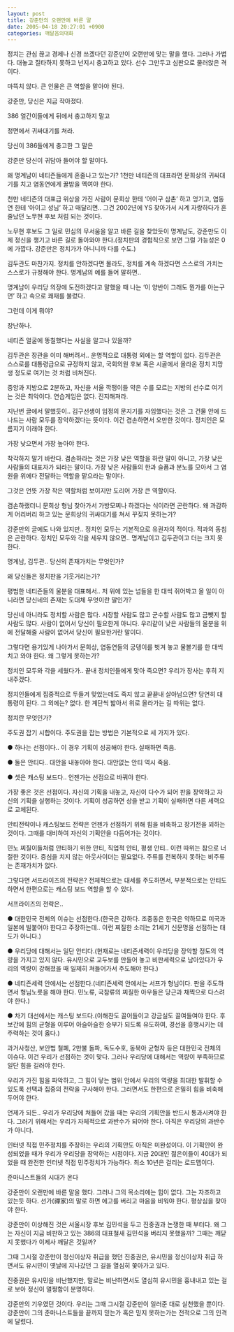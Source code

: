 ```yaml
---
layout: post
title: 강준만의 오랜만에 바른 말
date: 2005-04-18 20:27:01 +0900
categories: 깨달음의대화
---
```

정치는 관심 끊고 경제나 신경 쓰겠다던 강준만이 오랜만에 맞는 말을 했다. 그러나 가볍다. 대놓고 질타하지 못하고 넌지시 충고하고 있다. 선수 그만두고 심판으로 물러앉은 격이다.
  

  
마뜩치 않다. 큰 인물은 큰 역할을 맡아야 된다.
  
강준만, 당신은 지금 작아졌다.
  

  
386 얼간이들에게 뒤에서 충고하지 말고
  
정면에서 귀싸대기를 쳐라.
  

  
당신이 386들에게 충고한 그 말은
  
강준만 당신이 귀담아 들어야 할 말이다.
  

  
왜 명계남이 네티즌들에게 혼줄나고 있는가? 1천만 네티즌의 대표라면 문희상의 귀싸대기를 치고 염동연에게 꿀밤을 멕여야 한다.
  

  
천만 네티즌의 대표급 위상을 가진 사람이 문희상 한테 ‘어이구 삼촌’ 하고 엉기고, 염동연 한테 ‘아이고 성님’ 하고 매달리면.. 그건 2002년에 YS 찾아가서 시계 자랑하다가 혼줄났던 노무현 후보 처럼 되는 것이다.
  

  
노무현 후보도 그 일로 민심의 무서움을 알고 바른 길을 찾았듯이 명계남도, 강준만도 이제 정신을 챙기고 바른 길로 돌아와야 한다.(정치판의 경험칙으로 보면 그럴 가능성은 0에 가깝다. 강준만은 정치가가 아니니까 다를 수도.)
  

  
김두관도 마찬가지. 정치를 안하겠다면 몰라도, 정치를 계속 하겠다면 스스로의 가치는 스스로가 규정해야 한다. 명계남의 예를 들어 말하면..
  

  
명계남이 우리당 의장에 도전하겠다고 말했을 때 나는 ‘이 양반이 그래도 뭔가를 아는구먼’ 하고 속으로 쾌재를 불렀다.
  

  
그런데 이게 뭐야?
  
장난하나.
  
네티즌 얼굴에 똥칠했다는 사실을 알고나 있을까?
  

  
김두관은 장관을 이미 해버려서.. 운명적으로 대통령 외에는 할 역할이 없다. 김두관은 스스로를 대통령급으로 규정하지 않고, 국회의원 후보 혹은 시골에서 올라온 정치 지망생 정도로 여기는 것 처럼 비쳐진다.
  

  
중앙과 지방으로 2분하고, 자신을 서울 깍쟁이들 약은 수를 모르는 지방의 선수로 여기는 것은 최악이다. 연습게임은 없다. 진지해져라.
  

  
지난번 글에서 말했듯이.. 김구선생이 임정의 문지기를 자임했다는 것은 그 건물 안에 드나드는 사람 모두를 장악하겠다는 뜻이다. 이건 겸손하면서 오만한 것이다. 정치인은 모름지기 이래야 한다.
  

  
가장 낮으면서 가장 높아야 한다.
  

  
착각하지 말기 바란다. 겸손하라는 것은 가장 낮은 역할을 하란 말이 아니고, 가장 낮은 사람들의 대표자가 되라는 말이다. 가장 낮은 사람들의 한과 슬픔과 분노를 모아서 그 염원을 위에다 전달하는 역할을 맡으라는 말이다.
  

  
그것은 언뜻 가장 작은 역할처럼 보이지만 도리어 가장 큰 역할이다.
  

  
겸손하랬더니 문희상 형님 찾아가서 가방모찌나 하겠다는 식이라면 곤란하다. 왜 과감하게 어리버리 하고 있는 문희상의 귀싸대기를 쳐서 꾸짖지 못하는가?
  

  
강준만의 글에도 나와 있지만.. 정치인 모두는 기본적으로 유권자의 적이다. 적과의 동침은 곤란하다. 정치인 모두와 각을 세우지 않으면.. 명계남이고 김두관이고 더는 크지 못한다.
  

  
명계남, 김두관.. 당신의 존재가치는 무엇인가?
  
왜 당신들은 정치판을 기웃거리는가?
  

  
평범한 네티즌들의 울분을 대표해서.. 저 위에 있는 넘들을 한 대씩 쥐어박고 올 일이 아니라면 당신네의 존재는 도대체 무엇이란 말인가?
  

  
당신네 아니라도 정치할 사람은 많다. 시장할 사람도 많고 군수할 사람도 많고 금뺏지 할 사람도 많다. 사람이 없어서 당신이 필요한게 아니다. 우리같이 낮은 사람들의 울분을 위에 전달해줄 사람이 없어서 당신이 필요한거란 말이다.
  

  
그렇다면 용기있게 나아가서 문희상, 염동연들의 궁뎅이를 벗겨 놓고 물볼기를 한 대씩 치고 와야 한다. 왜 그렇게 못하는가?
  

  
정치인 모두와 각을 세웠다가.. 끝내 정치인들에게 맞아 죽으면? 우리가 장사는 후히 지내주겠다.
  

  
정치인들에게 집중적으로 두들겨 맞았는데도 죽지 않고 끝끝내 살아남으면? 당연히 대통령이 된다. 그 외에는? 없다. 한 계단씩 밟아서 위로 올라가는 길 따위는 없다.
  

  
정치란 무엇인가?
  

  
주도권 잡기 시합이다. 주도권을 잡는 방법은 기본적으로 세 가지가 있다.
  

  
● 하나는 선점이다.. 이 경우 기획이 성공해야 한다. 실패하면 죽음.
  
● 둘은 안티다.. 대안을 내놓아야 한다. 대안없는 안티 역시 죽음.
  
● 셋은 캐스팅 보드다.. 언젠가는 선점으로 바꿔야 한다.
  

  
가장 좋은 것은 선점이다. 자신의 기획을 내놓고, 자신이 다수가 되어 판을 장악하고 자신의 기획을 실행하는 것이다. 기획이 성공하면 상을 받고 기획이 실패하면 다른 세력으로 교체된다.
  

  
안티전략이나 캐스팅보드 전략은 언젠가 선점하기 위해 힘을 비축하고 장기전을 꾀하는 것이다. 그때를 대비하여 자신의 기획안을 다듬어가는 것이다.
  

  
민노 찌질이들처럼 안티하기 위한 안티, 직업적 안티, 평생 안티.. 이런 따위는 참으로 너절한 것이다. 중심을 치지 않는 아웃사이더는 필요없다. 주류를 전복하지 못하는 비주류는 존재가치가 없다.
  

  
그렇다면 서프라이즈의 전략은? 전체적으로는 대세를 주도하면서, 부분적으로는 안티도 하면서 한편으로는 캐스팅 보드 역할을 할 수 있다.
  

  
서프라이즈의 전략은..
  

  
● 대한민국 전체의 이슈는 선점한다.(한국은 강하다. 조중동은 한국은 약하므로 미국과 일본에 빌붙어야 한다고 주장하는데.. 이런 찌질한 소리는 21세기 신문명을 선점하는 태도가 아니다.)
  

  
● 우리당에 대해서는 일단 안티다.(현재로는 네티즌세력이 우리당을 장악할 정도의 역량을 가지고 있지 않다. 유시민으로 교두보를 만들어 놓고 비판세력으로 남아있다가 우리의 역량이 강해졌을 때 일제히 쳐들어가서 주도해야 한다.)
  

  
● 네티즌세력 안에서는 선점한다.(네티즌세력 안에서는 서프가 형님이다. 판을 주도하면서 형님노릇을 해야 한다. 민노류, 국참류의 찌질한 아우들은 당근과 채찍으로 다스려야 한다.)
  

  
● 차기 대선에서는 캐스팅 보드다.(이해찬도 끌어들이고 강금실도 끌여들여야 한다. 후보간에 힘의 균형을 이루어 아슬아슬한 승부가 되도록 유도하여, 경선을 흥행시키는 데 주력하는 것이 옳다.)
  

  
과거사청산, 보안법 철폐, 2만불 돌파, 독도수호, 동북아 균형자 등은 대한민국 전체의 이슈다. 이건 우리가 선점하는 것이 맞다. 그러나 우리당에 대해서는 역량이 부족하므로 일단 힘을 길러야 한다.
  

  
우리가 가진 힘을 파악하고, 그 힘이 닿는 범위 안에서 우리의 역량을 최대한 발휘할 수 있도록 선택과 집중의 전략을 구사해야 한다. 그러면서도 한편으로 은밀히 힘을 비축해 두어야 한다.
  

  
언제가 되든.. 우리가 우리당에 쳐들어 갔을 때는 우리의 기획안을 반드시 통과시켜야 한다. 그러기 위해서는 우리가 자체적으로 과반수가 되어야 한다. 아직은 우리당의 과반수가 아니다.
  

  
인터넷 직접 민주정치를 주장하는 우리의 기획안도 아직은 미완성이다. 이 기획안이 완성되었을 때가 우리가 우리당을 장악하는 시점이다. 지금 20대인 젊은이들이 40대가 되었을 때 완전한 인터넷 직접 민주정치가 가능하다. 최소 10년은 걸리는 로드맵이다.
  

  
준마니스트들의 시대가 온다
  

  
강준만이 오랜만에 바른 말을 했다. 그러나 그의 목소리에는 힘이 없다. 그는 자조하고 있는듯 하다. 선가(禪家)의 말로 하면 에고를 버리고 마음을 비워야 한다. 평상심을 찾아야 한다.
  

  
강준만이 이상해진 것은 서울시장 후보 김민석을 두고 진중권과 논쟁한 때 부터다. 왜 그는 자신이 지금 비판하고 있는 386의 대표철새 김민석을 버리지 못했을까? 그때는 깨닫지 못했다가 이제사 깨달은 것일까?
  

  
그때 그시절 강준만이 정신이상자 취급을 했던 진중권은, 유시민을 정신이상자 취급 하면서도 유시민이 옛날에 지나갔던 그 길을 열심히 쫓아가고 있다.
  

  
진중권은 유시민을 비난했지만, 말로는 비난하면서도 열심히 유시민을 흉내내고 있는 걸로 보아 정신이 멀쩡함이 분명하다.
  

  
강준만의 기우였던 것이다. 우리는 그때 그시절 강준만이 일러준 대로 실천했을 뿐이다. 강준만이 그의 준마니스트들을 끝까지 믿는가 혹은 믿지 못하는가는 전적으로 그의 인격에 달렸다.